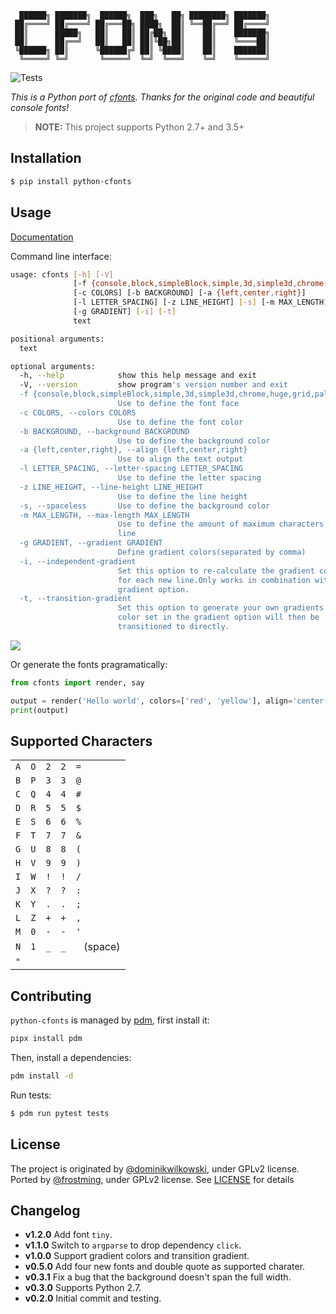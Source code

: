 ```
  ██████╗ ███████╗  ██████╗  ███╗   ██╗ ████████╗ ███████╗
 ██╔════╝ ██╔════╝ ██╔═══██╗ ████╗  ██║ ╚══██╔══╝ ██╔════╝
 ██║      █████╗   ██║   ██║ ██╔██╗ ██║    ██║    ███████╗
 ██║      ██╔══╝   ██║   ██║ ██║╚██╗██║    ██║    ╚════██║
 ╚██████╗ ██║      ╚██████╔╝ ██║ ╚████║    ██║    ███████║
  ╚═════╝ ╚═╝       ╚═════╝  ╚═╝  ╚═══╝    ╚═╝    ╚══════╝
```
![Tests](https://github.com/frostming/python-cfonts/workflows/Tests/badge.svg)

*This is a Python port of [cfonts](https://github.com/dominikwilkowski/cfonts). Thanks for the original code and beautiful console fonts!*

> **NOTE:** This project supports Python 2.7+ and 3.5+

## Installation

```bash
$ pip install python-cfonts
```

## Usage
[Documentation](https://python-cfonts.fming.dev/)

Command line interface:
```bash
usage: cfonts [-h] [-V]
              [-f {console,block,simpleBlock,simple,3d,simple3d,chrome,huge,grid,pallet,shade,slick}]
              [-c COLORS] [-b BACKGROUND] [-a {left,center,right}]
              [-l LETTER_SPACING] [-z LINE_HEIGHT] [-s] [-m MAX_LENGTH]
              [-g GRADIENT] [-i] [-t]
              text

positional arguments:
  text

optional arguments:
  -h, --help            show this help message and exit
  -V, --version         show program's version number and exit
  -f {console,block,simpleBlock,simple,3d,simple3d,chrome,huge,grid,pallet,shade,slick}, --font {console,block,simpleBlock,simple,3d,simple3d,chrome,huge,grid,pallet,shade,slick}
                        Use to define the font face
  -c COLORS, --colors COLORS
                        Use to define the font color
  -b BACKGROUND, --background BACKGROUND
                        Use to define the background color
  -a {left,center,right}, --align {left,center,right}
                        Use to align the text output
  -l LETTER_SPACING, --letter-spacing LETTER_SPACING
                        Use to define the letter spacing
  -z LINE_HEIGHT, --line-height LINE_HEIGHT
                        Use to define the line height
  -s, --spaceless       Use to define the background color
  -m MAX_LENGTH, --max-length MAX_LENGTH
                        Use to define the amount of maximum characters per
                        line
  -g GRADIENT, --gradient GRADIENT
                        Define gradient colors(separated by comma)
  -i, --independent-gradient
                        Set this option to re-calculate the gradient colors
                        for each new line.Only works in combination with the
                        gradient option.
  -t, --transition-gradient
                        Set this option to generate your own gradients. Each
                        color set in the gradient option will then be
                        transitioned to directly.
```
![](https://python-cfonts.fming.dev/_images/example.png)

Or generate the fonts pragramatically:

```python
from cfonts import render, say

output = render('Hello world', colors=['red', 'yellow'], align='center')
print(output)
```
## Supported Characters

|     |     |     |     |             |
|-----|-----|-----|-----|-------------|
| `A` | `O` | `2` | `2` | `=`         |
| `B` | `P` | `3` | `3` | `@`         |
| `C` | `Q` | `4` | `4` | `#`         |
| `D` | `R` | `5` | `5` | `$`         |
| `E` | `S` | `6` | `6` | `%`         |
| `F` | `T` | `7` | `7` | `&`         |
| `G` | `U` | `8` | `8` | `(`         |
| `H` | `V` | `9` | `9` | `)`         |
| `I` | `W` | `!` | `!` | `/`         |
| `J` | `X` | `?` | `?` | `:`         |
| `K` | `Y` | `.` | `.` | `;`         |
| `L` | `Z` | `+` | `+` | `,`         |
| `M` | `0` | `-` | `-` | `'`         |
| `N` | `1` | `_` | `_` | ` ` (space) |
| `"` |

## Contributing

`python-cfonts` is managed by [pdm](https://github.com/frostming/pdm), first install it:
```bash
pipx install pdm
```
Then, install a dependencies:
```bash
pdm install -d
```
Run tests:
```bash
$ pdm run pytest tests
```

## License

The project is originated by [@dominikwilkowski](https://github.com/dominikwilkowski), under GPLv2 license.
Ported by [@frostming](https://github.com/frostming), under GPLv2 license. See [LICENSE](/LICENSE) for details

## Changelog

- **v1.2.0** Add font `tiny`.
- **v1.1.0** Switch to `argparse` to drop dependency `click`.
- **v1.0.0** Support gradient colors and transition gradient.
- **v0.5.0** Add four new fonts and double quote as supported charater.
- **v0.3.1** Fix a bug that the background doesn't span the full width.
- **v0.3.0** Supports Python 2.7.
- **v0.2.0** Initial commit and testing.
